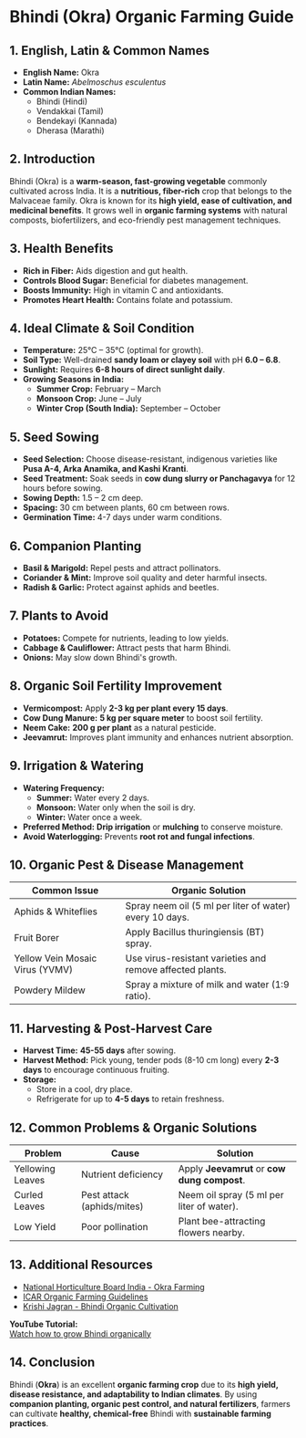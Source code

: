 # Bhindi (Okra) Organic Farming Guide

## 1. English, Latin & Common Names

- **English Name:** Okra  
- **Latin Name:** *Abelmoschus esculentus*  
- **Common Indian Names:**  
  - Bhindi (Hindi)  
  - Vendakkai (Tamil)  
  - Bendekayi (Kannada)  
  - Dherasa (Marathi)  

## 2. Introduction

Bhindi (Okra) is a **warm-season, fast-growing vegetable** commonly cultivated across India. It is a **nutritious, fiber-rich** crop that belongs to the Malvaceae family. Okra is known for its **high yield, ease of cultivation, and medicinal benefits**. It grows well in **organic farming systems** with natural composts, biofertilizers, and eco-friendly pest management techniques.

## 3. Health Benefits

- **Rich in Fiber:** Aids digestion and gut health.  
- **Controls Blood Sugar:** Beneficial for diabetes management.  
- **Boosts Immunity:** High in vitamin C and antioxidants.  
- **Promotes Heart Health:** Contains folate and potassium.  

## 4. Ideal Climate & Soil Condition

- **Temperature:** 25°C – 35°C (optimal for growth).  
- **Soil Type:** Well-drained **sandy loam or clayey soil** with pH **6.0 – 6.8**.  
- **Sunlight:** Requires **6-8 hours of direct sunlight daily**.  
- **Growing Seasons in India:**  
  - **Summer Crop:** February – March  
  - **Monsoon Crop:** June – July  
  - **Winter Crop (South India):** September – October  

## 5. Seed Sowing

- **Seed Selection:** Choose disease-resistant, indigenous varieties like **Pusa A-4, Arka Anamika, and Kashi Kranti**.  
- **Seed Treatment:** Soak seeds in **cow dung slurry or Panchagavya** for 12 hours before sowing.  
- **Sowing Depth:** 1.5 – 2 cm deep.  
- **Spacing:** 30 cm between plants, 60 cm between rows.  
- **Germination Time:** 4-7 days under warm conditions.  

## 6. Companion Planting

- **Basil & Marigold:** Repel pests and attract pollinators.  
- **Coriander & Mint:** Improve soil quality and deter harmful insects.  
- **Radish & Garlic:** Protect against aphids and beetles.  

## 7. Plants to Avoid

- **Potatoes:** Compete for nutrients, leading to low yields.  
- **Cabbage & Cauliflower:** Attract pests that harm Bhindi.  
- **Onions:** May slow down Bhindi's growth.  

## 8. Organic Soil Fertility Improvement

- **Vermicompost:** Apply **2-3 kg per plant every 15 days**.  
- **Cow Dung Manure:** **5 kg per square meter** to boost soil fertility.  
- **Neem Cake:** **200 g per plant** as a natural pesticide.  
- **Jeevamrut:** Improves plant immunity and enhances nutrient absorption.  

## 9. Irrigation & Watering

- **Watering Frequency:**  
  - **Summer:** Water every 2 days.  
  - **Monsoon:** Water only when the soil is dry.  
  - **Winter:** Water once a week.  
- **Preferred Method:** **Drip irrigation** or **mulching** to conserve moisture.  
- **Avoid Waterlogging:** Prevents **root rot and fungal infections**.  

## 10. Organic Pest & Disease Management

| Common Issue                 | Organic Solution                                         |
|------------------------------|---------------------------------------------------------|
| Aphids & Whiteflies          | Spray neem oil (5 ml per liter of water) every 10 days. |
| Fruit Borer                  | Apply Bacillus thuringiensis (BT) spray.                |
| Yellow Vein Mosaic Virus (YVMV) | Use virus-resistant varieties and remove affected plants. |
| Powdery Mildew               | Spray a mixture of milk and water (1:9 ratio).         |

## 11. Harvesting & Post-Harvest Care

- **Harvest Time:** **45-55 days** after sowing.  
- **Harvest Method:** Pick young, tender pods (8-10 cm long) every **2-3 days** to encourage continuous fruiting.  
- **Storage:**  
  - Store in a cool, dry place.  
  - Refrigerate for up to **4-5 days** to retain freshness.  

## 12. Common Problems & Organic Solutions

| Problem          | Cause                        | Solution                                         |
|-----------------|-----------------------------|-------------------------------------------------|
| Yellowing Leaves | Nutrient deficiency         | Apply **Jeevamrut** or **cow dung compost**.    |
| Curled Leaves   | Pest attack (aphids/mites)  | Neem oil spray (5 ml per liter of water).       |
| Low Yield       | Poor pollination            | Plant bee-attracting flowers nearby.            |

## 13. Additional Resources

- [National Horticulture Board India - Okra Farming](http://nhb.gov.in)  
- [ICAR Organic Farming Guidelines](https://icar.org.in)  
- [Krishi Jagran - Bhindi Organic Cultivation](https://www.krishijagran.com)  

**YouTube Tutorial:**  
[Watch how to grow Bhindi organically](https://www.youtube.com/watch?v=xyz123)  

## 14. Conclusion

Bhindi (**Okra**) is an excellent **organic farming crop** due to its **high yield, disease resistance, and adaptability to Indian climates**. By using **companion planting, organic pest control, and natural fertilizers**, farmers can cultivate **healthy, chemical-free** Bhindi with **sustainable farming practices**.
